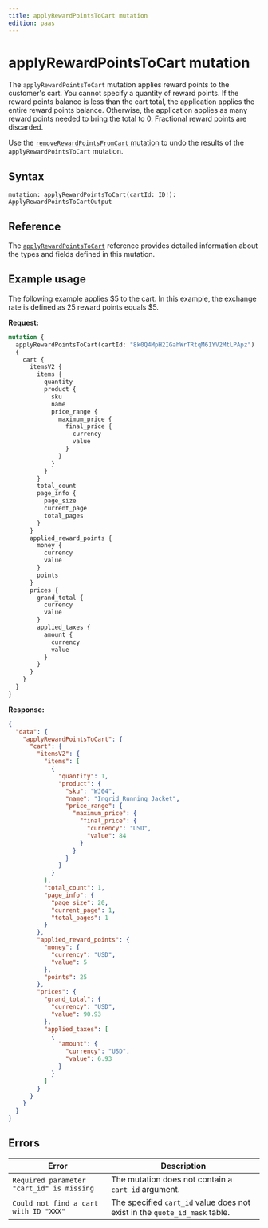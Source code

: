 ```yaml
---
title: applyRewardPointsToCart mutation
edition: paas
---
```


# applyRewardPointsToCart mutation

The `applyRewardPointsToCart` mutation applies reward points to the customer's cart. You cannot specify a quantity of reward points. If the reward points balance is less than the cart total, the application applies the entire reward points balance. Otherwise, the application applies as many reward points needed to bring the total to 0. Fractional reward points are discarded.

Use the [`removeRewardPointsFromCart` mutation](remove-reward-points.md) to undo the results of the `applyRewardPointsToCart` mutation.

## Syntax

`mutation: applyRewardPointsToCart(cartId: ID!): ApplyRewardPointsToCartOutput`

## Reference

The [`applyRewardPointsToCart`](https://developer.adobe.com/commerce/webapi/graphql-api/index.html#mutation-applyRewardPointsToCart) reference provides detailed information about the types and fields defined in this mutation.

## Example usage

The following example applies $5 to the cart. In this example, the exchange rate is defined as 25 reward points equals $5.

**Request:**

```graphql
mutation {
  applyRewardPointsToCart(cartId: "8k0Q4MpH2IGahWrTRtqM61YV2MtLPApz")
  {
    cart {
      itemsV2 {
        items {
          quantity
          product {
            sku
            name
            price_range {
              maximum_price {
                final_price {
                  currency
                  value
                }
              }
            }
          }
        }
        total_count
        page_info {
          page_size
          current_page
          total_pages
        }
      }
      applied_reward_points {
        money {
          currency
          value
        }
        points
      }
      prices {
        grand_total {
          currency
          value
        }
        applied_taxes {
          amount {
            currency
            value
          }
        }
      }
    }
  }
}
```

**Response:**

```json
{
  "data": {
    "applyRewardPointsToCart": {
      "cart": {
        "itemsV2": {
          "items": [
            {
              "quantity": 1,
              "product": {
                "sku": "WJ04",
                "name": "Ingrid Running Jacket",
                "price_range": {
                  "maximum_price": {
                    "final_price": {
                      "currency": "USD",
                      "value": 84
                    }
                  }
                }
              }
            }
          ],
          "total_count": 1,
          "page_info": {
            "page_size": 20,
            "current_page": 1,
            "total_pages": 1
          }
        },
        "applied_reward_points": {
          "money": {
            "currency": "USD",
            "value": 5
          },
          "points": 25
        },
        "prices": {
          "grand_total": {
            "currency": "USD",
            "value": 90.93
          },
          "applied_taxes": [
            {
              "amount": {
                "currency": "USD",
                "value": 6.93
              }
            }
          ]
        }
      }
    }
  }
}
```

## Errors

Error | Description
--- | ---
`Required parameter "cart_id" is missing` | The mutation does not contain a `cart_id` argument.
`Could not find a cart with ID "XXX"` | The specified `cart_id` value does not exist in the `quote_id_mask` table.
